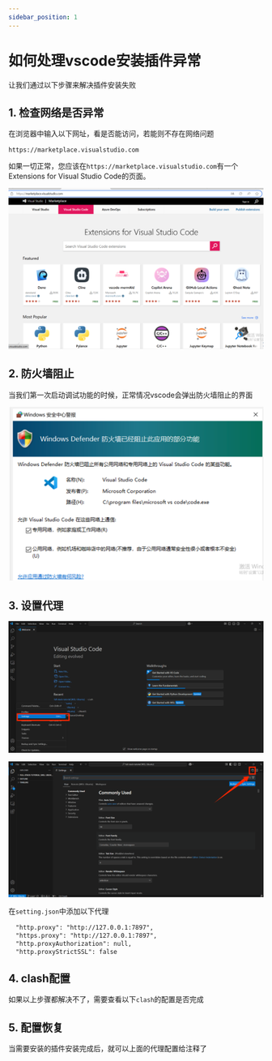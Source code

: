 ```yaml
---
sidebar_position: 1
---
```


# 如何处理vscode安装插件异常
让我们通过以下步骤来解决插件安装失败

## 1. 检查网络是否异常
在浏览器中输入以下网址，看是否能访问，若能则不存在网络问题
```
https://marketplace.visualstudio.com
```
如果一切正常，您应该在`https://marketplace.visualstudio.com`有一个Extensions for Visual Studio Code的页面。

![vscode扩展页面](./marketplace.png)

## 2. 防火墙阻止
当我们第一次启动调试功能的时候，正常情况vscode会弹出防火墙阻止的界面

![防火墙](./code.png)

## 3. 设置代理
![设置图片](./setting.png)

![json图片](./json.png)

在`setting.json`中添加以下代理
```
  "http.proxy": "http://127.0.0.1:7897",
  "https.proxy": "http://127.0.0.1:7897",
  "http.proxyAuthorization": null,
  "http.proxyStrictSSL": false
```

## 4. clash配置
如果以上步骤都解决不了，需要查看以下`clash`的配置是否完成

## 5. 配置恢复
当需要安装的插件安装完成后，就可以上面的代理配置给注释了
